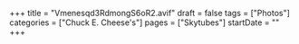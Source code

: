 +++
title = "Vmenesqd3RdmongS6oR2.avif"
draft = false
tags = ["Photos"]
categories = ["Chuck E. Cheese's"]
pages = ["Skytubes"]
startDate = ""
+++
